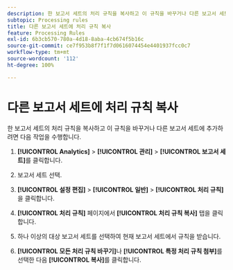 ```yaml
---
description: 한 보고서 세트의 처리 규칙을 복사하고 이 규칙을 바꾸거나 다른 보고서 세트에 추가하는 방법을 설명하는 절차입니다.
subtopic: Processing rules
title: 다른 보고서 세트에 처리 규칙 복사
feature: Processing Rules
exl-id: 6b3cb570-780a-4d18-8aba-4cb674f5b16c
source-git-commit: ce7f953b8f7f1f7d0616074454e4401937fcc0c7
workflow-type: tm+mt
source-wordcount: '112'
ht-degree: 100%

---
```


# 다른 보고서 세트에 처리 규칙 복사

한 보고서 세트의 처리 규칙을 복사하고 이 규칙을 바꾸거나 다른 보고서 세트에 추가하려면 다음 작업을 수행합니다.

1. **[!UICONTROL Analytics]** > **[!UICONTROL 관리]** > **[!UICONTROL 보고서 세트]**&#x200B;를 클릭합니다.
1. 보고서 세트 선택.
1. **[!UICONTROL 설정 편집]** > **[!UICONTROL 일반]** > **[!UICONTROL 처리 규칙]**&#x200B;을 클릭합니다.

1. **[!UICONTROL 처리 규칙]** 페이지에서 **[!UICONTROL 처리 규칙 복사]** 탭을 클릭합니다.
1. 하나 이상의 대상 보고서 세트를 선택하여 현재 보고서 세트에서 규칙을 받습니다.
1. **[!UICONTROL 모든 처리 규칙 바꾸기]**&#x200B;나 **[!UICONTROL 특정 처리 규칙 첨부]**&#x200B;를 선택한 다음 **[!UICONTROL 복사]**&#x200B;를 클릭합니다.
